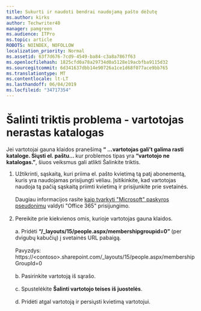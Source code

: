 ```yaml
---
title: Sukurti ir naudoti bendrai naudojamą pašto dėžutę
ms.author: kirks
author: Techwriter40
manager: pamgreen
ms.audience: ITPro
ms.topic: article
ROBOTS: NOINDEX, NOFOLLOW
localization_priority: Normal
ms.assetid: 63f7d676-7cd9-4549-ba84-c3a8a7867f63
ms.openlocfilehash: 1825cfd0a78a29734d0a5128e19acbfba9115d32
ms.sourcegitcommit: 6d341637dbb14e90726a1ce1d68f077ace9bb765
ms.translationtype: MT
ms.contentlocale: lt-LT
ms.lasthandoff: 06/04/2019
ms.locfileid: "34717354"
---
```

# <a name="troubleshoot-issue---user-not-found-in-directory"></a>Šalinti triktis problema - vartotojas nerastas katalogas

<p>Jei vartotojai gauna klaidos pranešimą <strong> &ldquo; &hellip;vartotojas gali&rsquo;t galima rasti kataloge. Siųsti el. paštu&hellip; </strong> kur problemos tipas yra <strong> &ldquo;vartotojo ne katalogas.&rdquo;</strong>, šiuos veiksmus gali atlikti Šalinkite triktis.</p> <ol> <li>Užtikrinti, sąskaitą, kuri priima el. pašto kvietimą tą patį abonementą, kuris yra naudojamas prisijungti vėliau. Įsitikinkite, kad vartotojas naudoja tą pačią sąskaitą priimti kvietimą ir prisijunkite prie svetainės. <br /><br />Daugiau informacijos rasite <a href="https://support.microsoft.com/en-us/help/12407/microsoft-account-how-to-manage-aliases">kaip tvarkyti "Microsoft" paskyros pseudonimų</a> valdyti "Office 365" prisijungimo. <br /><br /></li> <li>Pereikite prie kiekvienos omis, kurioje vartotojas gauna klaidos. <br /><br />a. Pridėti <strong> &ldquo;/_layouts/15/people.aspx/membershipgroupid=0&rdquo; </strong> (per dvigubų kabučių) į svetainės URL pabaigą. <br /><br />Pavyzdys: https://&lt;contoso&gt;.sharepoint.com/_layouts/15/people.aspx/membershipGroupId=0 <br /><br />b. Pasirinkite vartotoją iš sąrašo. <br /><br />c. Spustelėkite <strong>Šalinti vartotojo teises iš juostelės</strong>. <br /><br />d. Pridėti atgal vartotoją ir persiųsti kvietimą vartotojui.</li> </ol>

